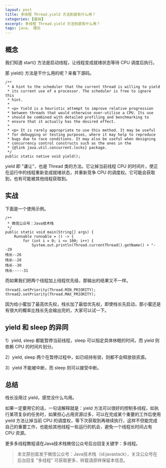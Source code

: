 ```yaml
---
layout: post
title: 多线程 Thread.yield 方法到底有什么用？
categories: [基础]
excerpt: 多线程 Thread.yield 方法到底有什么用？
tags: java， 理论  
---
```

## 概念

我们知道 start() 方法是启动线程，让线程变成就绪状态等待 CPU 调度后执行。

那 yield() 方法是干什么用的呢？来看下源码。

```
/**
 * A hint to the scheduler that the current thread is willing to yield
 * its current use of a processor. The scheduler is free to ignore this
 * hint.
 *
 * <p> Yield is a heuristic attempt to improve relative progression
 * between threads that would otherwise over-utilise a CPU. Its use
 * should be combined with detailed profiling and benchmarking to
 * ensure that it actually has the desired effect.
 *
 * <p> It is rarely appropriate to use this method. It may be useful
 * for debugging or testing purposes, where it may help to reproduce
 * bugs due to race conditions. It may also be useful when designing
 * concurrency control constructs such as the ones in the
 * {@link java.util.concurrent.locks} package.
 */
public static native void yield();
```

yield 即 "谦让"，也是 Thread 类的方法。它让掉当前线程 CPU 的时间片，使正在运行中的线程重新变成就绪状态，并重新竞争 CPU 的调度权。它可能会获取到，也有可能被其他线程获取到。

## 实战

下面是一个使用示例。

```
/**
 * 微信公众号：Java技术栈
 */
public static void main(String[] args) {
	Runnable runnable = () -> {
		for (int i = 0; i <= 100; i++) {
			System.out.println(Thread.currentThread().getName() + "--29
栈长--26
栈长--28
栈长--30
栈长-----31
```

而如果我们把两个线程加上线程优先级，那输出的结果又不一样。

```
thread1.setPriority(Thread.MIN_PRIORITY);
thread2.setPriority(Thread.MAX_PRIORITY);
```

因为给小蜜加了最高优先权，栈长加了最低优先权，即使栈长先启动，那小蜜还是有很大的概率比栈长先会输出完的，大家可以试一下。

## yield 和 sleep 的异同

1）yield, sleep 都能暂停当前线程，sleep 可以指定具体休眠的时间，而 yield 则依赖 CPU 的时间片划分。

2）yield, sleep 两个在暂停过程中，如已经持有锁，则都不会释放锁资源。

3）yield 不能被中断，而 sleep 则可以接受中断。

## 总结 

栈长没用过 yield，感觉没什么鸟用。

如果一定要用它的话，一句话解释就是：yield 方法可以很好的控制多线程，如执行某项复杂的任务时，如果担心占用资源过多，可以在完成某个重要的工作后使用 yield 方法让掉当前 CPU 的调度权，等下次获取到再继续执行，这样不但能完成自己的重要工作，也能给其他线程一些运行的机会，避免一个线程长时间占有 CPU 资源。

更多多线程教程请在Java技术栈微信公众号后台回复关键字：多线程。

> 本文原创首发于微信公众号：Java技术栈（id:javastack），关注公众号在后台回复 "多线程" 可获取更多，转载请原样保留本信息。

